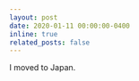 ```yaml
---
layout: post
date: 2020-01-11 00:00:00-0400
inline: true
related_posts: false
---
```


I moved to Japan.
